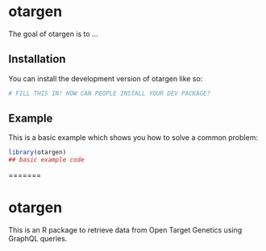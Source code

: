 
# otargen

<!-- badges: start -->
<!-- badges: end -->

The goal of otargen is to ...

## Installation

You can install the development version of otargen like so:

``` r
# FILL THIS IN! HOW CAN PEOPLE INSTALL YOUR DEV PACKAGE?
```

## Example

This is a basic example which shows you how to solve a common problem:

``` r
library(otargen)
## basic example code
```

=======
# otargen
This is an R package to retrieve data from Open Target Genetics using GraphQL queries.
